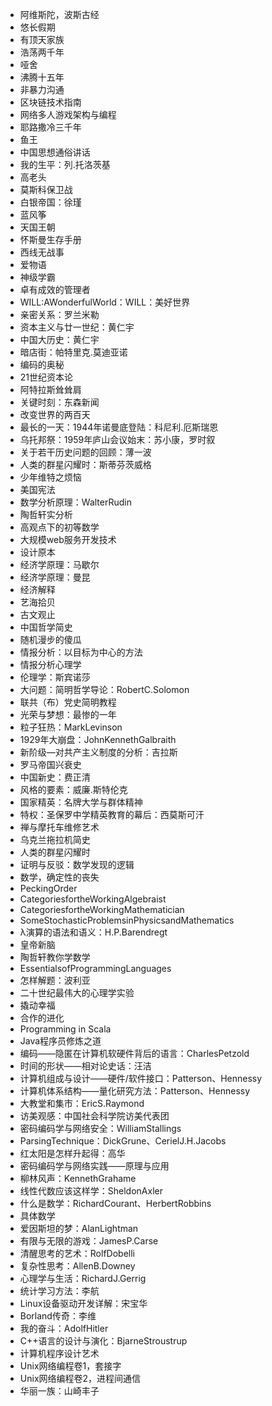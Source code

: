 - 阿维斯陀，波斯古经
- 悠长假期
- 有顶天家族
- 浩荡两千年
- 哑舍
- 沸腾十五年
- 非暴力沟通 
- 区块链技术指南 
- 网络多人游戏架构与编程
- 耶路撒冷三千年
- 鱼王
- 中国思想通俗讲话
- 我的生平：列.托洛茨基
- 高老头
- 莫斯科保卫战
- 白银帝国：徐瑾
- 蓝风筝
- 天国王朝
- 怀斯曼生存手册
- 西线无战事
- 爱物语
- 神级学霸
- 卓有成效的管理者
- WILL:AWonderfulWorld：WILL：美好世界
- 亲密关系：罗兰米勒
- 资本主义与廿一世纪：黄仁宇
- 中国大历史：黄仁宇
- 暗店街：帕特里克.莫迪亚诺
- 编码的奥秘
- 21世纪资本论
- 阿特拉斯耸耸肩
- 关键时刻：东森新闻
- 改变世界的两百天
- 最长的一天：1944年诺曼底登陆：科尼利.厄斯瑞恩
- 乌托邦祭：1959年庐山会议始末：苏小康，罗时叙
- 关于若干历史问题的回顾：薄一波
- 人类的群星闪耀时：斯蒂芬茨威格
- 少年维特之烦恼
- 美国宪法
- 数学分析原理：WalterRudin
- 陶哲轩实分析
- 高观点下的初等数学
- 大规模web服务开发技术
- 设计原本
- 经济学原理：马歇尔
- 经济学原理：曼昆
- 经济解释
- 艺海拾贝
- 古文观止
- 中国哲学简史
- 随机漫步的傻瓜
- 情报分析：以目标为中心的方法
- 情报分析心理学
- 伦理学：斯宾诺莎
- 大问题：简明哲学导论：RobertC.Solomon
- 联共（布）党史简明教程
- 光荣与梦想：最惨的一年
- 粒子狂热：MarkLevinson
- 1929年大崩盘：JohnKennethGalbraith
- 新阶级—对共产主义制度的分析：吉拉斯
- 罗马帝国兴衰史
- 中国新史：费正清
- 风格的要素：威廉.斯特伦克
- 国家精英：名牌大学与群体精神
- 特权：圣保罗中学精英教育的幕后：西莫斯可汗
- 禅与摩托车维修艺术
- 乌克兰拖拉机简史
- 人类的群星闪耀时
- 证明与反驳：数学发现的逻辑
- 数学，确定性的丧失
- PeckingOrder
- CategoriesfortheWorkingAlgebraist
- CategoriesfortheWorkingMathematician
- SomeStochasticProblemsinPhysicsandMathematics
- λ演算的语法和语义：H.P.Barendregt
- 皇帝新脑
- 陶哲轩教你学数学
- EssentialsofProgrammingLanguages
- 怎样解题：波利亚
- 二十世纪最伟大的心理学实验
- 撬动幸福
- 合作的进化
- Programming in Scala
- Java程序员修炼之道
- 编码——隐匿在计算机软硬件背后的语言：CharlesPetzold
- 时间的形状——相对论史话：汪洁
- 计算机组成与设计——硬件/软件接口：Patterson、Hennessy
- 计算机体系结构——量化研究方法：Patterson、Hennessy
- 大教堂和集市：EricS.Raymond
- 访美观感：中国社会科学院访美代表团
- 密码编码学与网络安全：WilliamStallings
- ParsingTechnique：DickGrune、CerielJ.H.Jacobs
- 红太阳是怎样升起得：高华
- 密码编码学与网络实践——原理与应用
- 柳林风声：KennethGrahame
- 线性代数应该这样学：SheldonAxler
- 什么是数学：RichardCourant、HerbertRobbins
- 具体数学
- 爱因斯坦的梦：AlanLightman
- 有限与无限的游戏：JamesP.Carse
- 清醒思考的艺术：RolfDobelli
- 复杂性思考：AllenB.Downey
- 心理学与生活：RichardJ.Gerrig
- 统计学习方法：李航
- Linux设备驱动开发详解：宋宝华
- Borland传奇：李维
- 我的奋斗：AdolfHitler
- C++语言的设计与演化：BjarneStroustrup
- 计算机程序设计艺术
- Unix网络编程卷1，套接字
- Unix网络编程卷2，进程间通信
- 华丽一族：山崎丰子
